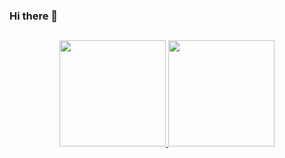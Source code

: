 ### Hi there 👋
##
<div align="center">
  <a href="https://github.com/minyrads">
  <img height="170em" src="https://github-readme-stats.vercel.app/api?username=minyrads&show_icons=true&theme=dark&include_all_commits=true&count_private=true"/>
  <img height="170em" src="https://github-readme-stats.vercel.app/api/top-langs/?username=minyrads&layout=compact&langs_count=7&theme=dark"/>
</div>
  
##
